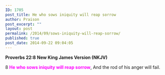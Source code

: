```yaml
---
ID: 1705
post_title: He who sows iniquity will reap sorrow
author: Praison
post_excerpt: ""
layout: post
permalink: /2014/09/sows-iniquity-will-reap-sorrow/
published: true
post_date: 2014-09-22 09:04:05
---
```

<strong>Proverbs 22:8</strong>
<strong> New King James Version (NKJV)</strong>

8 <span style="color: #ff00ff;"><strong>He who sows iniquity will reap sorrow</strong></span>,
And the rod of his anger will fail.
